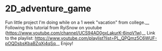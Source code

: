 # 2D_adventure_game
Fun little project I'm doing while on a 1 week "vacation" from college.__
Following this tutorial from RyiSnow on youtube (https://www.youtube.com/channel/UCS94AD0gxLakurK-6jnqV1w)__
Link to the playlist: https://www.youtube.com/playlist?list=PL_QPQmz5C6WUF-pOQDsbsKbaBZqXj4qSq__
Enjoy!
